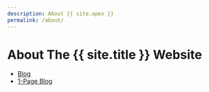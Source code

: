 ```yaml
---
description: About {{ site.apex }}
permalink: /about/
---
```

# About The {{ site.title }} Website

- [Blog](/blog/)
- [1-Page Blog](/journal/)
